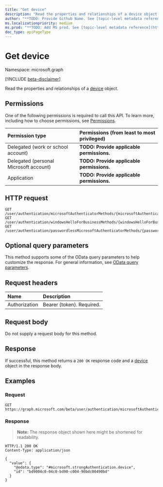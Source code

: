 ```yaml
---
title: "Get device"
description: "Read the properties and relationships of a device object."
author: "**TODO: Provide Github Name. See [topic-level metadata reference](https://msgo.azurewebsites.net/add/document/guidelines/metadata.html#topic-level-metadata)**"
ms.localizationpriority: medium
ms.prod: "**TODO: Add MS prod. See [topic-level metadata reference](https://msgo.azurewebsites.net/add/document/guidelines/metadata.html#topic-level-metadata)**"
doc_type: apiPageType
---
```


# Get device
Namespace: microsoft.graph

[!INCLUDE [beta-disclaimer](../../includes/beta-disclaimer.md)]

Read the properties and relationships of a [device](../resources/device.md) object.

## Permissions
One of the following permissions is required to call this API. To learn more, including how to choose permissions, see [Permissions](/graph/permissions-reference).

|Permission type|Permissions (from least to most privileged)|
|:---|:---|
|Delegated (work or school account)|**TODO: Provide applicable permissions.**|
|Delegated (personal Microsoft account)|**TODO: Provide applicable permissions.**|
|Application|**TODO: Provide applicable permissions.**|

## HTTP request

<!-- {
  "blockType": "ignored"
}
-->
``` http
GET /user/authentication/microsoftAuthenticatorMethods/{microsoftAuthenticatorAuthenticationMethodId}/device
GET /user/authentication/windowsHelloForBusinessMethods/{windowsHelloForBusinessAuthenticationMethodId}/device
GET /user/authentication/passwordlessMicrosoftAuthenticatorMethods/{passwordlessMicrosoftAuthenticatorAuthenticationMethodId}/device
```

## Optional query parameters
This method supports some of the OData query parameters to help customize the response. For general information, see [OData query parameters](/graph/query-parameters).

## Request headers
|Name|Description|
|:---|:---|
|Authorization|Bearer {token}. Required.|

## Request body
Do not supply a request body for this method.

## Response

If successful, this method returns a `200 OK` response code and a [device](../resources/device.md) object in the response body.

## Examples

### Request
<!-- {
  "blockType": "request",
  "name": "get_device"
}
-->
``` http
GET https://graph.microsoft.com/beta/user/authentication/microsoftAuthenticatorMethods/{microsoftAuthenticatorAuthenticationMethodId}/device
```


### Response
>**Note:** The response object shown here might be shortened for readability.
<!-- {
  "blockType": "response",
  "truncated": true,
  "@odata.type": "microsoft.strongAuthentication.device"
}
-->
``` http
HTTP/1.1 200 OK
Content-Type: application/json

{
  "value": {
    "@odata.type": "#microsoft.strongAuthentication.device",
    "id": "bd9004c0-04c0-bd90-c004-90bdc00490bd"
  }
}
```

